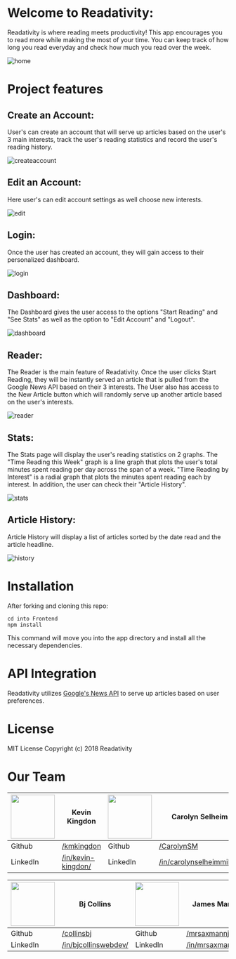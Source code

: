 # Welcome to Readativity:
Readativity is where reading meets productivity! This app encourages you to read more while making the most of your time. You can keep track of how long you read everyday and check how much you read over the week.

![home](https://user-images.githubusercontent.com/26389841/35991086-44684720-0cc3-11e8-8dea-217afda081e8.jpg)

# Project features
## Create an Account:
User's can create an account that will serve up articles based on the user's 3 main interests, track the user's reading statistics and record the user's reading history.

![createaccount](https://user-images.githubusercontent.com/26389841/35991021-1ec1e1fc-0cc3-11e8-8dca-8bd9d1d23e86.gif)

## Edit an Account:
Here user's can edit account settings as well choose new interests. 

![edit](https://user-images.githubusercontent.com/26389841/35990895-c4bc55fc-0cc2-11e8-8bb5-f16e4008a94c.gif)

## Login:
Once the user has created an account, they will gain access to their personalized dashboard. 

![login](https://user-images.githubusercontent.com/26389841/35990941-ea29dec2-0cc2-11e8-88c8-fdc8acdc4316.gif)

## Dashboard:
The Dashboard gives the user access to the options "Start Reading" and "See Stats" as well as the option to "Edit Account" and "Logout".

![dashboard](https://user-images.githubusercontent.com/26389841/35991049-329625da-0cc3-11e8-96d1-130db7d332b8.jpg)

## Reader:
The Reader is the main feature of Readativity.  Once the user clicks Start Reading, they will be instantly served an article that is pulled from the Google News API based on their 3 interests.  The User also has access to the New Article button which will randomly serve up another article based on the user's interests.

![reader](https://user-images.githubusercontent.com/26389841/35990976-006ec378-0cc3-11e8-9314-c90d24ac81fc.gif)

## Stats:
The Stats page will display the user's reading statistics on 2 graphs.  The "Time Reading this Week" graph is a line graph that plots the user's total minutes spent reading per day across the span of a week.  "Time Reading by Interest" is a radial graph that plots the minutes spent reading each by interest.  In addition, the user can check their "Article History".

![stats](https://user-images.githubusercontent.com/26389841/35991887-dc0fc290-0cc5-11e8-86ef-bc4ef6d24a9b.gif)

## Article History:
Article History will display a list of articles sorted by the date read and the article headline.

![history](https://user-images.githubusercontent.com/26389841/35991862-c55eb844-0cc5-11e8-9148-48f1cd5e684a.gif)

# Installation
After forking and cloning this repo:
```
cd into Frontend
npm install

```
This command will move you into the app directory and install all the necessary dependencies.

# API Integration
Readativity utilizes [Google's News API](https://newsapi.org/s/google-news-api) to serve up articles based on user preferences.


# License
MIT License Copyright (c) 2018 Readativity

# Our Team

|<img src="https://user-images.githubusercontent.com/32685092/35702971-d0b4e966-0757-11e8-8098-c2819dff5e58.png" width="100"> | Kevin Kingdon    | <img src="https://user-images.githubusercontent.com/32685092/35991335-224fec00-0cc4-11e8-8b53-3d900d4eb770.png" width="100"> | Carolyn Selheim |
| ------------- | ------------- | ------------- | ------------- |
| Github | [/kmkingdon](https://github.com/kmkingdon) | Github | [/CarolynSM](https://github.com/CarolynSM) |
| LinkedIn   | [/in/kevin-kingdon/](https://www.linkedin.com/in/kevin-kingdon/) | LinkedIn   | [/in/carolynselheimmiller/](https://www.linkedin.com/in/carolynselheimmiller/) |


|<img src="https://user-images.githubusercontent.com/32685092/35991351-3021c8c6-0cc4-11e8-9797-7d36a5ed83b0.png" width="100"> | Bj Collins   | <img src="https://user-images.githubusercontent.com/32685092/35991367-3e12abb2-0cc4-11e8-93a4-9da6ab4b00a8.jpg" width="100"> | James Mann|
| ------------- | ------------- | ------------- | ------------- |
| Github| [/collinsbj](https://github.com/collinsbj) | Github| [/mrsaxmannjr](https://github.com/mrsaxmannjr) |
| LinkedIn   | [/in/bjcollinswebdev/](https://www.linkedin.com/in/bjcollinswebdev/) | LinkedIn   | [/in/mrsaxmannjr/](https://www.linkedin.com/in/mrsaxmannjr/) |
